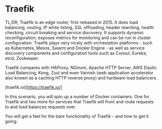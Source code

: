 # Traefik

TL;DR;
Traefik is an edge router, first released in 2015. It does load balancing, routing, IP white listing, SSL offloading, header rewriting, health checking, circuit breaking and service discovery. It supports dynamic reconfiguration, exposes metrics for monitoring and can be run in cluster configuration. Traefik plays very nicely with orchestation platforms - such as Kubernetes, Mesos, Swarm and Docker Engine - as well as service discovery components and configuration tools such as Consul, Eureka, etcd, Zookeeper. 

Traefik compares with HAProxy, NGinxm, Apache HTTP Server, AWS Elastic Load Balancing, Kong, Zuul and even Varnish (web application accelerator also known as a caching HTTP reverse proxy) and hardware load balancers.

(traefik.io)[https://traefik.io/] 

In this scenario, you will spin up a number of Docker containers. One for Traefik and two more for services that Traefik will front and route requests to and load balances requests over.

You will get a feel for the bare functionality of Traefik - and how to get it going. 